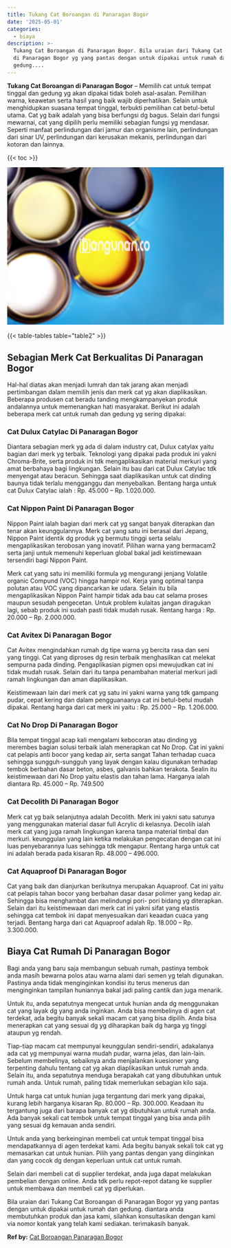 ```yaml
---
title: Tukang Cat Boroangan di Panaragan Bogor
date: '2025-05-01'
categories:
  - biaya
description: >-
  Tukang Cat Boroangan di Panaragan Bogor. Bila uraian dari Tukang Cat Boroangan
  di Panaragan Bogor yg yang pantas dengan untuk dipakai untuk rumah dan
  gedung....
---
```


**Tukang Cat Boroangan di Panaragan Bogor** – Memilih cat untuk tempat tinggal dan gedung yg akan dipakai tidak boleh asal-asalan. Pemilihan warna, keawetan serta hasil yang baik wajib diperhatikan. Selain untuk menghidupkan suasana tempat tinggal, terbukti pemilihan cat betul-betul utama. Cat yg baik adalah yang bisa berfungsi dg bagus. Selain dari fungsi mewarnai, cat yang dipilih perlu memiliki sebagian fungsi yg mendasar. Seperti manfaat perlindungan dari jamur dan organisme lain, perlindungan dari sinar UV, perlindungan dari kerusakan mekanis, perlindungan dari kotoran dan lainnya.

{{< toc >}}

![Tukang Cat Boroangan di Panaragan Bogor](/images/jasa-cat-murah37.png)

{{< table-tables table="table2" >}}

## Sebagian Merk Cat Berkualitas Di Panaragan Bogor

Hal-hal diatas akan menjadi lumrah dan tak jarang akan menjadi pertimbangan dalam memilih jenis dan merk cat yg akan diaplikasikan. Beberapa produsen cat beradu tanding mengkampanyekan produk andalannya untuk memenangkan hati masyarakat. Berikut ini adalah beberapa merk cat untuk rumah dan gedung yg sering dipakai:

### Cat Dulux Catylac Di Panaragan Bogor

Diantara sebagian merk yg ada di dalam industry cat, Dulux catylax yaitu bagian dari merk yg terbaik. Teknologi yang dipakai pada produk ini yakni Chroma-Brite, serta produk ini tdk mengaplikasikan material merkuri yang amat berbahaya bagi lingkungan. Selain itu bau dari cat Dulux Catylac tdk menyengat atau beracun. Sehingga saat diaplikasikan untuk cat dinding baunya tidak terlalu mengganggu dan menyebalkan. Bentang harga untuk cat Dulux Catylac ialah : Rp. 45.000 – Rp. 1.020.000.

### Cat Nippon Paint Di Panaragan Bogor

Nippon Paint ialah bagian dari merk cat yg sangat banyak diterapkan dan tenar akan keunggulannya. Merk cat yang satu ini berasal dari Jepang, Nippon Paint identik dg produk yg bermutu tinggi serta selalu mengaplikasikan terobosan yang inovatif. Pilihan warna yang bermacam2 serta janji untuk memenuhi keperluan global bakal jadi keistimewaan tersendiri bagi Nippon Paint.

Merk cat yang satu ini memiliki formula yg mengurangi jenjang Volatile organic Compund (VOC) hingga hampir nol. Kerja yang optimal tanpa polutan atau VOC yang dipancarkan ke udara. Selain itu bila mengaplikasikan Nippon Paint hampir tidak ada bau cat selama proses maupun sesudah pengecetan. Untuk problem kulaitas jangan diragukan lagi, sebab produk ini sudah pasti tidak mudah rusak. Rentang harga : Rp. 20.000 – Rp. 2.000.000.

### Cat Avitex Di Panaragan Bogor

Cat Avitex mengindahkan rumah dg tipe warna yg bercita rasa dan seni yang tinggi. Cat yang diproses dg resin terbaik menghasilkan cat melekat sempurna pada dinding. Pengaplikasian pigmen opsi mewujudkan cat ini tidak mudah rusak. Selain dari itu tanpa penambahan material merkuri jadi ramah lingkungan dan aman diaplikasikan.

Keistimewaan lain dari merk cat yg satu ini yakni warna yang tdk gampang pudar, cepat kering dan dalam pengguanaanya cat ini betul-betul mudah dipakai. Rentang harga dari cat merk ini yaitu : Rp. 25.000 – Rp. 1.206.000.

### Cat No Drop Di Panaragan Bogor

Bila tempat tinggal acap kali mengalami kebocoran atau dinding yg merembes bagian solusi terbaik ialah menerapkan cat No Drop. Cat ini yakni cat pelapis anti bocor yang kedap air, serta sangat Tahan terhadap cuaca sehingga sungguh-sungguh yang layak dengan kalau digunakan terhadap tembok berbahan dasar beton, asbes, galvanis bahkan terakota. Sealin itu keistimewaan dari No Drop yaitu elastis dan tahan lama. Harganya ialah diantara Rp. 45.000 – Rp. 749.500

### Cat Decolith Di Panaragan Bogor

Merk cat yg baik selanjutnya adalah Decolith. Merk ini yakni satu satunya yang menggunakan material dasar full Acrylic di kelasnya. Decolih ialah merk cat yang juga ramah lingkungan karena tanpa material timbal dan merkuri. keunggulan yang lain ketika melakukan pengecatan dengan cat ini luas penyebarannya luas sehingga tdk mengapur. Rentang harga untuk cat ini adalah berada pada kisaran Rp. 48.000 – 496.000.

### Cat Aquaproof Di Panaragan Bogor

Cat yang baik dan dianjurkan berikutnya merupakan Aquaproof. Cat ini yaitu cat pelapis tahan bocor yang berbahan dasar dasar polimer yang kedap air. Sehingga bisa menghambat dan melindungi pori- pori bidang yg diterapkan. Selain dari itu keistimewaan dari merk cat ini yakni sifat yang elastis sehingga cat tembok ini dapat menyesuaikan dari keaadan cuaca yang terjadi. Bentang harga dari cat Aquaproof adalah Rp. 18.000 – Rp. 3.300.000.

## Biaya Cat Rumah Di Panaragan Bogor

Bagi anda yang baru saja membangun sebuah rumah, pastinya tembok anda masih bewarna polos atau warna alami dari semen yg telah digunakan. Pastinya anda tidak menginginkan kondisi itu terus menerus dan menginginkan tampilan huniannya bakal jadi paling cantik dan juga menarik.

Untuk itu, anda sepatutnya mengecat untuk hunian anda dg menggunakan cat yang layak dg yang anda inginkan. Anda bisa membelinya di agen cat terdekat, ada begitu banyak sekali macam cat yang bisa dipilih. Anda bisa menerapkan cat yang sesuai dg yg diharapkan baik dg harga yg tinggi ataupun yg rendah.

Tiap-tiap macam cat mempunyai keunggulan sendiri-sendiri, adakalanya ada cat yg mempunyai warna mudah pudar, warna jelas, dan lain-lain. Sebelum membelinya, sebaiknya anda menjalankan kuesioner yang terpenting dahulu tentang cat yg akan diaplikasikan untuk rumah anda. Selain itu, anda sepatutnya menduga berapakah cat yang dibutuhkan untuk rumah anda. Untuk rumah, paling tidak memerlukan sebagian kilo saja.

Untuk harga cat untuk hunian juga tergantung dari merk yang dipakai, kurang lebih harganya kisaran Rp. 80.000 – Rp. 300.000. Keadaan itu tergantung juga dari barapa banyak cat yg dibutuhkan untuk rumah anda. Ada banyak sekali cat tembok untuk tempat tinggal yang bisa anda pilih yang sesuai dg kemauan anda sendiri.

Untuk anda yang berkeinginan membeli cat untuk tempat tinggal bisa mendapatkannya di agen terdekat kami. Ada begitu banyak sekali tok cat yg memasarkan cat untuk hunian. Pilih yang pantas dengan yang diinginkan dan yang cocok dg dengan keperluan untuk cat untuk rumah.

Selain dari membeli cat di supplier terdekat, anda juga dapat melakukan pembelian dengan online. Anda tdk perlu repot-repot datang ke supplier untuk membawa dan membeli cat yg diperlukan.

Bila uraian dari Tukang Cat Boroangan di Panaragan Bogor yg yang pantas dengan untuk dipakai untuk rumah dan gedung. diantara anda membutuhkan produk dan jasa kami, silahkan konsultasikan dengan kami via nomor kontak yang telah kami sediakan. terimakasih banyak.

**Ref by:** [Cat Boroangan Panaragan Bogor](https://id.wikipedia.org/wiki/Cat)
